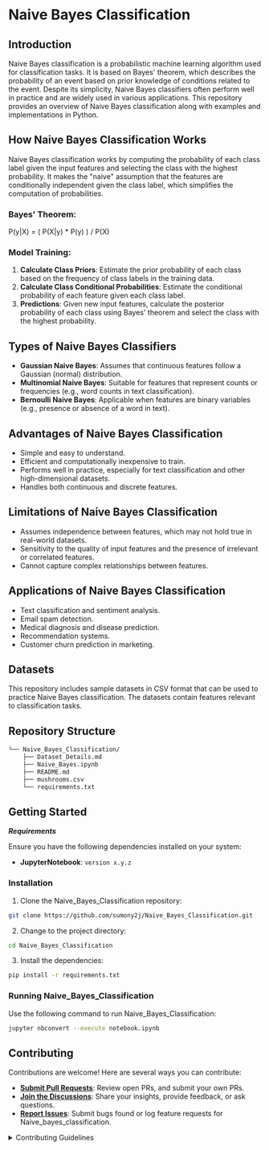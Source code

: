 # Naive Bayes Classification

## Introduction

Naive Bayes classification is a probabilistic machine learning algorithm used for classification tasks. It is based on Bayes' theorem, which describes the probability of an event based on prior knowledge of conditions related to the event. Despite its simplicity, Naive Bayes classifiers often perform well in practice and are widely used in various applications. This repository provides an overview of Naive Bayes classification along with examples and implementations in Python.


## How Naive Bayes Classification Works

Naive Bayes classification works by computing the probability of each class label given the input features and selecting the class with the highest probability. It makes the "naive" assumption that the features are conditionally independent given the class label, which simplifies the computation of probabilities.

### Bayes' Theorem:

P(y|X) = ( P(X|y) * P(y) ) / P(X)


### Model Training:
1. **Calculate Class Priors**: Estimate the prior probability of each class based on the frequency of class labels in the training data.
2. **Calculate Class Conditional Probabilities**: Estimate the conditional probability of each feature given each class label.
3. **Predictions**: Given new input features, calculate the posterior probability of each class using Bayes' theorem and select the class with the highest probability.

## Types of Naive Bayes Classifiers

- **Gaussian Naive Bayes**: Assumes that continuous features follow a Gaussian (normal) distribution.
- **Multinomial Naive Bayes**: Suitable for features that represent counts or frequencies (e.g., word counts in text classification).
- **Bernoulli Naive Bayes**: Applicable when features are binary variables (e.g., presence or absence of a word in text).

## Advantages of Naive Bayes Classification

- Simple and easy to understand.
- Efficient and computationally inexpensive to train.
- Performs well in practice, especially for text classification and other high-dimensional datasets.
- Handles both continuous and discrete features.

## Limitations of Naive Bayes Classification

- Assumes independence between features, which may not hold true in real-world datasets.
- Sensitivity to the quality of input features and the presence of irrelevant or correlated features.
- Cannot capture complex relationships between features.

## Applications of Naive Bayes Classification

- Text classification and sentiment analysis.
- Email spam detection.
- Medical diagnosis and disease prediction.
- Recommendation systems.
- Customer churn prediction in marketing.

## Datasets

This repository includes sample datasets in CSV format that can be used to practice Naive Bayes classification. The datasets contain features relevant to classification tasks.

##  Repository Structure

```sh
└── Naive_Bayes_Classification/
    ├── Dataset_Details.md
    ├── Naive_Bayes.ipynb
    ├── README.md
    ├── mushrooms.csv
    └── requirements.txt
```

##  Getting Started

***Requirements***

Ensure you have the following dependencies installed on your system:

* **JupyterNotebook**: `version x.y.z`

###  Installation

1. Clone the Naive_Bayes_Classification repository:

```sh
git clone https://github.com/sumony2j/Naive_Bayes_Classification.git
```

2. Change to the project directory:

```sh
cd Naive_Bayes_Classification
```

3. Install the dependencies:

```sh
pip install -r requirements.txt
```

###  Running Naive_Bayes_Classification

Use the following command to run Naive_Bayes_Classification:

```sh
jupyter nbconvert --execute notebook.ipynb
```

##  Contributing

Contributions are welcome! Here are several ways you can contribute:

- **[Submit Pull Requests](https://github.com/sumony2j/Naive_Bayes_Classification.git/blob/main/CONTRIBUTING.md)**: Review open PRs, and submit your own PRs.
- **[Join the Discussions](https://github.com/sumony2j/Naive_Bayes_Classification.git/discussions)**: Share your insights, provide feedback, or ask questions.
- **[Report Issues](https://github.com/sumony2j/Naive_Bayes_Classification.git/issues)**: Submit bugs found or log feature requests for Naive_bayes_classification.

<details closed>
    <summary>Contributing Guidelines</summary>

1. **Fork the Repository**: Start by forking the project repository to your GitHub account.
2. **Clone Locally**: Clone the forked repository to your local machine using a Git client.
   ```sh
   git clone https://github.com/sumony2j/Naive_Bayes_Classification.git
   ```
3. **Create a New Branch**: Always work on a new branch, giving it a descriptive name.
   ```sh
   git checkout -b new-feature-x
   ```
4. **Make Your Changes**: Develop and test your changes locally.
5. **Commit Your Changes**: Commit with a clear message describing your updates.
   ```sh
   git commit -m 'Implemented new feature x.'
   ```
6. **Push to GitHub**: Push the changes to your forked repository.
   ```sh
   git push origin new-feature-x
   ```
7. **Submit a Pull Request**: Create a PR against the original project repository. Clearly describe the changes and their motivations.

Once your PR is reviewed and approved, it will be merged into the main branch.

</details>
